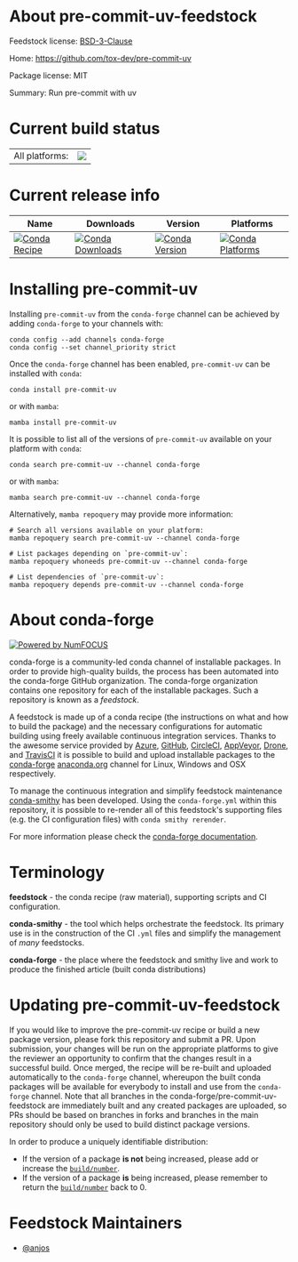 About pre-commit-uv-feedstock
=============================

Feedstock license: [BSD-3-Clause](https://github.com/conda-forge/pre-commit-uv-feedstock/blob/main/LICENSE.txt)

Home: https://github.com/tox-dev/pre-commit-uv

Package license: MIT

Summary: Run pre-commit with uv

Current build status
====================


<table><tr><td>All platforms:</td>
    <td>
      <a href="https://dev.azure.com/conda-forge/feedstock-builds/_build/latest?definitionId=26103&branchName=main">
        <img src="https://dev.azure.com/conda-forge/feedstock-builds/_apis/build/status/pre-commit-uv-feedstock?branchName=main">
      </a>
    </td>
  </tr>
</table>

Current release info
====================

| Name | Downloads | Version | Platforms |
| --- | --- | --- | --- |
| [![Conda Recipe](https://img.shields.io/badge/recipe-pre--commit--uv-green.svg)](https://anaconda.org/conda-forge/pre-commit-uv) | [![Conda Downloads](https://img.shields.io/conda/dn/conda-forge/pre-commit-uv.svg)](https://anaconda.org/conda-forge/pre-commit-uv) | [![Conda Version](https://img.shields.io/conda/vn/conda-forge/pre-commit-uv.svg)](https://anaconda.org/conda-forge/pre-commit-uv) | [![Conda Platforms](https://img.shields.io/conda/pn/conda-forge/pre-commit-uv.svg)](https://anaconda.org/conda-forge/pre-commit-uv) |

Installing pre-commit-uv
========================

Installing `pre-commit-uv` from the `conda-forge` channel can be achieved by adding `conda-forge` to your channels with:

```
conda config --add channels conda-forge
conda config --set channel_priority strict
```

Once the `conda-forge` channel has been enabled, `pre-commit-uv` can be installed with `conda`:

```
conda install pre-commit-uv
```

or with `mamba`:

```
mamba install pre-commit-uv
```

It is possible to list all of the versions of `pre-commit-uv` available on your platform with `conda`:

```
conda search pre-commit-uv --channel conda-forge
```

or with `mamba`:

```
mamba search pre-commit-uv --channel conda-forge
```

Alternatively, `mamba repoquery` may provide more information:

```
# Search all versions available on your platform:
mamba repoquery search pre-commit-uv --channel conda-forge

# List packages depending on `pre-commit-uv`:
mamba repoquery whoneeds pre-commit-uv --channel conda-forge

# List dependencies of `pre-commit-uv`:
mamba repoquery depends pre-commit-uv --channel conda-forge
```


About conda-forge
=================

[![Powered by
NumFOCUS](https://img.shields.io/badge/powered%20by-NumFOCUS-orange.svg?style=flat&colorA=E1523D&colorB=007D8A)](https://numfocus.org)

conda-forge is a community-led conda channel of installable packages.
In order to provide high-quality builds, the process has been automated into the
conda-forge GitHub organization. The conda-forge organization contains one repository
for each of the installable packages. Such a repository is known as a *feedstock*.

A feedstock is made up of a conda recipe (the instructions on what and how to build
the package) and the necessary configurations for automatic building using freely
available continuous integration services. Thanks to the awesome service provided by
[Azure](https://azure.microsoft.com/en-us/services/devops/), [GitHub](https://github.com/),
[CircleCI](https://circleci.com/), [AppVeyor](https://www.appveyor.com/),
[Drone](https://cloud.drone.io/welcome), and [TravisCI](https://travis-ci.com/)
it is possible to build and upload installable packages to the
[conda-forge](https://anaconda.org/conda-forge) [anaconda.org](https://anaconda.org/)
channel for Linux, Windows and OSX respectively.

To manage the continuous integration and simplify feedstock maintenance
[conda-smithy](https://github.com/conda-forge/conda-smithy) has been developed.
Using the ``conda-forge.yml`` within this repository, it is possible to re-render all of
this feedstock's supporting files (e.g. the CI configuration files) with ``conda smithy rerender``.

For more information please check the [conda-forge documentation](https://conda-forge.org/docs/).

Terminology
===========

**feedstock** - the conda recipe (raw material), supporting scripts and CI configuration.

**conda-smithy** - the tool which helps orchestrate the feedstock.
                   Its primary use is in the construction of the CI ``.yml`` files
                   and simplify the management of *many* feedstocks.

**conda-forge** - the place where the feedstock and smithy live and work to
                  produce the finished article (built conda distributions)


Updating pre-commit-uv-feedstock
================================

If you would like to improve the pre-commit-uv recipe or build a new
package version, please fork this repository and submit a PR. Upon submission,
your changes will be run on the appropriate platforms to give the reviewer an
opportunity to confirm that the changes result in a successful build. Once
merged, the recipe will be re-built and uploaded automatically to the
`conda-forge` channel, whereupon the built conda packages will be available for
everybody to install and use from the `conda-forge` channel.
Note that all branches in the conda-forge/pre-commit-uv-feedstock are
immediately built and any created packages are uploaded, so PRs should be based
on branches in forks and branches in the main repository should only be used to
build distinct package versions.

In order to produce a uniquely identifiable distribution:
 * If the version of a package **is not** being increased, please add or increase
   the [``build/number``](https://docs.conda.io/projects/conda-build/en/latest/resources/define-metadata.html#build-number-and-string).
 * If the version of a package **is** being increased, please remember to return
   the [``build/number``](https://docs.conda.io/projects/conda-build/en/latest/resources/define-metadata.html#build-number-and-string)
   back to 0.

Feedstock Maintainers
=====================

* [@anjos](https://github.com/anjos/)

